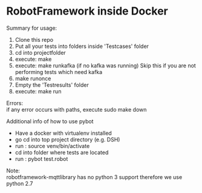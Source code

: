 # RobotFramework inside Docker

Summary for usage:
1. Clone this repo
2. Put all your tests into folders inside 'Testcases' folder
3. cd into projectfolder
4. execute: make
5. execute: make runkafka (if no kafka was running) Skip this if you are not
performing tests which need kafka
6. make runonce 
7. Empty the 'Testresults' folder
8. execute: make run

Errors:<br>
if any error occurs with paths, execute sudo make down

Additional info of how to use pybot
- Have a docker with virtualenv installed
- go cd into top project directory (e.g. DSH)
- run : source venv/bin/activate
- cd into folder where tests are located
- run : pybot test.robot

Note: <br>
robotframework-mqttlibrary has no python 3 support therefore we use python 2.7